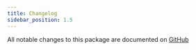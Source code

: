 ```yaml
---
title: Changelog
sidebar_position: 1.5
---
```


All notable changes to this package are documented on [GitHub](https://github.com/Javaabu/{your-package}/blob/main/CHANGELOG.md)
